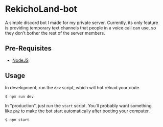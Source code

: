 # RekichoLand-bot

A simple discord bot I made for my private server. Currently, its only feature is providing temporary text channels that people in a voice call can use, so they don't bother the rest of the server members.

## Pre-Requisites

- [NodeJS](https://nodejs.org/en/)

## Usage

In development, run the `dev` script, which will hot reload your code.

```bash
$ npm run dev
```

In "production", just run the `start` script. You'll probably want something like `pm2` to make the bot start automatically after booting your computer.

```bash
$ npm start
```
